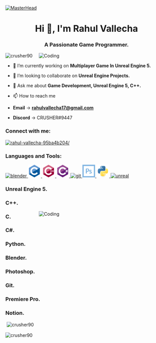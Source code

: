 [![MasterHead](https://blog.eduonix.com/wp-content/uploads/2021/05/Game-developer-gaming-game-designing-game-development-scaled-e1620913877686.jpg)](https://github.com/Crusher90)
<h1 align="center">Hi 👋, I'm Rahul Vallecha</h1>
<h3 align="center">A Passionate Game Programmer.</h3>
<img align="right" alt="Coding" width="400" src="https://i.pinimg.com/originals/f9/13/57/f9135788c6aeeec438abb986f283936c.gif">

<p align="left"> <img src="https://komarev.com/ghpvc/?username=crusher90&label=Profile%20views&color=0e75b6&style=flat-square" alt="crusher90" /> </p>

- 🔭 I’m currently working on **Multiplayer Game In Unreal Engine 5.**

- 👯 I’m looking to collaborate on **Unreal Engine Projects.**

- 💬 Ask me about **Game Development, Unreal Engine 5, C++.**

- 📫 How to reach me
- **Email** ->  **rahulvallecha17@gmail.com**
- **Discord** -> CRUSHER#9447

<h3 align="left">Connect with me:</h3>
<p align="left">
<a href="https://linkedin.com/in/rahul-vallecha-95ba4b204/" target="blank"><img align="center" src="https://raw.githubusercontent.com/rahuldkjain/github-profile-readme-generator/master/src/images/icons/Social/linked-in-alt.svg" alt="rahul-vallecha-95ba4b204/" height="30" width="40" /></a>
</p>

<h3 align="left">Languages and Tools:</h3>

<p align="left"> <a href="https://www.blender.org/" target="_blank" rel="noreferrer"> <img src="https://download.blender.org/branding/community/blender_community_badge_white.svg" alt="blender" width="40" height="40"/> </a> <a href="https://www.cprogramming.com/" target="_blank" rel="noreferrer"> <img src="https://raw.githubusercontent.com/devicons/devicon/master/icons/c/c-original.svg" alt="c" width="40" height="40"/> </a> <a href="https://www.w3schools.com/cpp/" target="_blank" rel="noreferrer"> <img src="https://raw.githubusercontent.com/devicons/devicon/master/icons/cplusplus/cplusplus-original.svg" alt="cplusplus" width="40" height="40"/> </a> <a href="https://www.w3schools.com/cs/" target="_blank" rel="noreferrer"> <img src="https://raw.githubusercontent.com/devicons/devicon/master/icons/csharp/csharp-original.svg" alt="csharp" width="40" height="40"/> </a> <a href="https://git-scm.com/" target="_blank" rel="noreferrer"> <img src="https://www.vectorlogo.zone/logos/git-scm/git-scm-icon.svg" alt="git" width="40" height="40"/> </a> <a href="https://www.photoshop.com/en" target="_blank" rel="noreferrer"> <img src="https://raw.githubusercontent.com/devicons/devicon/master/icons/photoshop/photoshop-line.svg" alt="photoshop" width="40" height="40"/> </a> <a href="https://www.python.org" target="_blank" rel="noreferrer"> <img src="https://raw.githubusercontent.com/devicons/devicon/master/icons/python/python-original.svg" alt="python" width="40" height="40"/> </a> <a href="https://unrealengine.com/" target="_blank" rel="noreferrer"> <img src="https://w7.pngwing.com/pngs/141/107/png-transparent-unreal-tournament-unreal-engine-4-game-engine-others-logo-video-game-htc-vive-thumbnail.png" alt="unreal" width="40" height="40"/> </a> </p>

<h3 align="left">Unreal Engine 5.</h3>
<h3 align="left"> C++. </h3>
<img align="right" alt="Coding" width="400" src="https://c.tenor.com/3klZkDif0nsAAAAd/gaming-gif.gif">
<h3 align="left"> C. </h3>
<h3 align="left"> C#. </h3>
<h3 align="left"> Python. </h3>
<h3 align="left"> Blender. </h3>
<h3 align="left"> Photoshop. </h3>
<h3 align="left"> Git. </h3>
<h3 align="left"> Premiere Pro.</h3>
<h3 align="left"> Notion.</h3>

<p>&nbsp;<img align="center" src="https://github-readme-stats.vercel.app/api?username=crusher90&show_icons=true&locale=en" alt="crusher90" /></p>

<p><img align="center" src="https://github-readme-streak-stats.herokuapp.com/?user=crusher90&" alt="crusher90" /></p>
